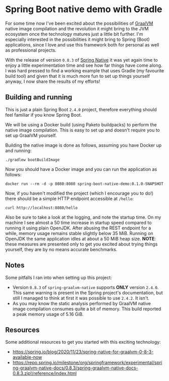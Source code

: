 Spring Boot native demo with Gradle
===================================

For some time now I've been excited about the possibilities of [GraalVM](https://www.graalvm.org)
native image compilation and the revolution it might bring to the JVM ecosystem once the technology
matures just a little bit further. I'm especially interested in the possibilities it might bring
to Spring (Boot) applications, since I love and use this framework both for personal as well as
professional projects.

With the release of version ``0.8.3`` of [Spring Native](https://github.com/spring-projects-experimental/spring-native)
it was yet again time to enjoy a little experimentation time and see how far things have come along. 
I was hard pressed to find a working example that uses Gradle (my favourite build tool) and given
that it is much more fun to set up things yourself anyway, I now share the results of my efforts!

Building and running
--------------------

This is just a plain Spring Boot ``2.4.0`` project, therefore everything should feel familiar if
you know Spring Boot.

We will be using a Docker build (using Paketo buildpacks) to perform the native image compilation.
This is easy to set up and doesn't require you to set up GraalVM yourself.

Building the native image is done as follows, assuming you have Docker up and running:

```shell
./gradlew bootBuildImage
```

Now you should have a Docker image and you can run the application as follows:

```shell
docker run --rm -d -p 8080:8080 spring-boot-native-demo:0.1.0-SNAPSHOT
```

Now, if you haven't modified the project (which I encourage you to do!) there should be a simple
HTTP endpoint accessible at ``/hello``:

```shell
curl http://localhost:8080/hello
```

Also be sure to take a look at the logging, and note the startup time. On my machine I see almost a
50 time increase in startup speed compared to running it using plain OpenJDK. After abusing
the REST endpoint for a while, memory usage remains stable slightly below 35 MiB. Running on 
OpenJDK the same application idles at about a 50 MiB heap size. **NOTE**: these measures are
presented only to get you excited about trying things yourself, they are by no means accurate
benchmarks.

Notes
-----

Some pitfalls I ran into when setting up this project:

- Version ``0.8.3`` of ``spring-graalvm-native`` supports **ONLY** version ``2.4.0``. This same
  warning is present in the Spring project's documentation, but still I managed to think at first
  it was possible to use ``2.4.2``. It isn't.
- As you may know the static analysis performed by GraalVM native image compilation consumes quite
  a bit of memory. This build reported a peak memory usage of 5.16 GiB.

Resources
---------

Some additional resources to get you started with this exciting technology:

- https://spring.io/blog/2020/11/23/spring-native-for-graalvm-0-8-3-available-now
- https://repo.spring.io/milestone/org/springframework/experimental/spring-graalvm-native-docs/0.8.3/spring-graalvm-native-docs-0.8.3.zip!/reference/index.html